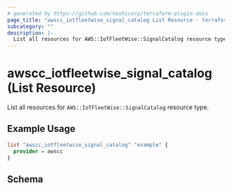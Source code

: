 ```yaml
---
# generated by https://github.com/hashicorp/terraform-plugin-docs
page_title: "awscc_iotfleetwise_signal_catalog List Resource - terraform-provider-awscc"
subcategory: ""
description: |-
  List all resources for AWS::IoTFleetWise::SignalCatalog resource type.
---
```


# awscc_iotfleetwise_signal_catalog (List Resource)

List all resources for `AWS::IoTFleetWise::SignalCatalog` resource type.

## Example Usage

```terraform
list "awscc_iotfleetwise_signal_catalog" "example" {
  provider = awscc
}
```

<!-- schema generated by tfplugindocs -->
## Schema
